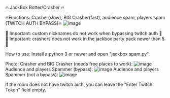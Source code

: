 🔥 JackBox Botter/Crasher 🔥

🔥Functions: Crasher(slow), BIG Crasher(fast), audience spam, players spam (TWITCH AUTH BYPASS)🔥
![image](https://github.com/Sonys9/jackbox-spammer/assets/137277008/59d5f285-aa40-4cb5-ac05-bc058497e956)

💎 Important: custom nicknames do not work when bypassing twitch auth 💎
💎 Important: crashers does not work in the jackbox party pack newer than 5 💎

How to use: Install a python 3 or newer and open "jackbox spam.py".

Photo:
Crasher and BIG Crasher (needs free places to work): ![image](https://github.com/Sonys9/jackbox-spammer/assets/137277008/bca1811a-e966-4745-96c4-7cda8b2cfaa5)
Audience and players Spammer (bypass): ![image](https://github.com/Sonys9/jackbox-spammer/assets/137277008/a88554e7-6d30-4ae7-83b7-9c6c934dbf2f)
Audience and players Spammer (not a bypass): ![image](https://github.com/Sonys9/jackbox-spammer/assets/137277008/2e30896a-2c20-4082-a7d6-1136e2f95cbc)

If the room does not have twitch auth, you can leave the "Enter Twitch Token" field empty.

